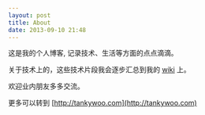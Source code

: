 ```yaml
---
layout: post
title: About
date: 2013-09-10 21:48
---
```



这是我的个人博客, 记录技术、生活等方面的点点滴滴。

关于技术上的，这些技术片段我会逐步汇总到我的 [wiki](http://wiki.wutianqi.com) 上。

欢迎业内朋友多多交流。

更多可以转到 [http://tankywoo.com](http://tankywoo.com)
